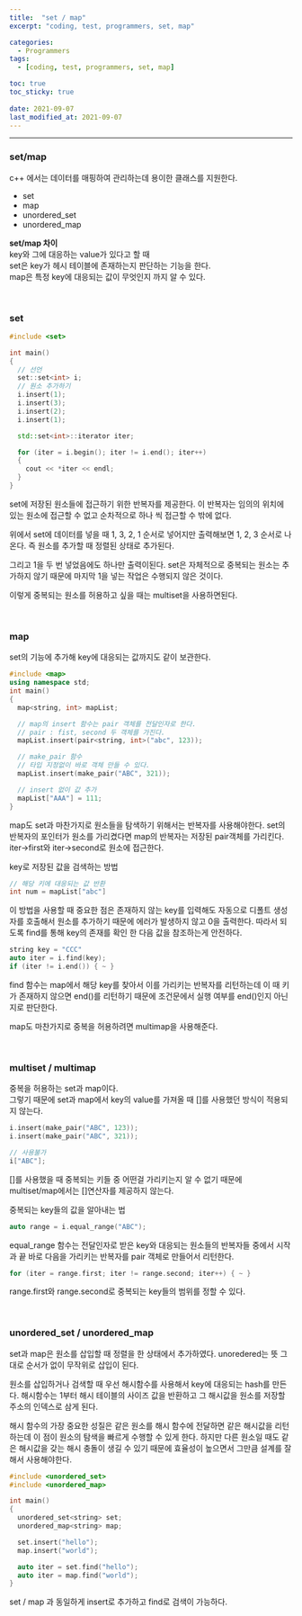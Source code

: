 ```yaml
---
title:  "set / map"
excerpt: "coding, test, programmers, set, map"

categories: 
  - Programmers
tags:
  - [coding, test, programmers, set, map]

toc: true
toc_sticky: true
 
date: 2021-09-07 
last_modified_at: 2021-09-07
---  
```


***

### set/map
c++ 에서는 데이터를 매핑하여 관리하는데 용이한 클래스를 지원한다.  

* set
* map
* unordered_set
* unordered_map  

**set/map 차이**  
key와 그에 대응하는 value가 있다고 할 때  
set은 key가 헤시 테이블에 존재하는지 판단하는 기능을 한다.  
map은 특정 key에 대응되는 값이 무엇인지 까지 알 수 있다.

<br/>

### set

```cpp
#include <set>

int main()
{
  // 선언
  set::set<int> i;
  // 원소 추가하기
  i.insert(1);
  i.insert(3);
  i.insert(2);
  i.insert(1);

  std::set<int>::iterator iter;

  for (iter = i.begin(); iter != i.end(); iter++)
  {
    cout << *iter << endl;
  }
}
```

set에 저장된 원소들에 접근하기 위한 반복자를 제공한다. 이 반복자는 임의의 위치에 있는 원소에 접근할 수 없고 순차적으로 하나 씩 접근할 수 밖에 없다.  

위에서 set에 데이터를 넣을 때 1, 3, 2, 1 순서로 넣어지만 출력해보면 1, 2, 3 순서로 나온다. 즉 원소를 추가할 때 정렬된 상태로 추가된다.  

그리고 1을 두 번 넣었음에도 하나만 출력이된다. set은 자체적으로 중복되는 원소는 추가하지 않기 때문에 마지막 1을 넣는 작업은 수행되지 않은 것이다. 

이렇게 중복되는 원소를 허용하고 싶을 때는 multiset을 사용하면된다.


<br/>

### map
set의 기능에 추가해 key에 대응되는 값까지도 같이 보관한다.

```cpp
#include <map>
using namespace std;
int main()
{
  map<string, int> mapList;

  // map의 insert 함수는 pair 객체를 전달인자로 한다.
  // pair : fist, second 두 객체를 가진다.
  mapList.insert(pair<string, int>("abc", 123));

  // make_pair 함수
  // 타입 지정없이 바로 객체 만들 수 있다.
  mapList.insert(make_pair("ABC", 321));

  // insert 없이 값 추가
  mapList["AAA"] = 111;
}
```

map도 set과 마찬가지로 원소들을 탐색하기 위해서는 반복자를 사용해야한다. set의 반복자의 포인터가 원소를 가리켰다면 map의 반복자는 저장된 pair객체를 가리킨다.  
iter->first와 iter->second로 원소에 접근한다.  

key로 저장된 값을 검색하는 방법

```cpp
// 해당 키에 대응되는 값 반환
int num = mapList["abc"]
```

이 방법을 사용할 때 중요한 점은 존재하지 않는 key를 입력해도 자동으로 디폴트 생성자를 호출해서 원소를 추가하기 때문에 에러가 발생하지 않고 0을 출력한다. 따라서 되도록 find를 통해 key의 존재를 확인 한 다음 값을 참조하는게 안전하다.  

```cpp
string key = "CCC"
auto iter = i.find(key);
if (iter != i.end()) { ~ }
```
find 함수는 map에서 해당 key를 찾아서 이를 가리키는 반복자를 리턴하는데 이 때 키가 존재하지 않으면 end()를 리턴하기 때문에 조건문에서 실행 여부를 end()인지 아닌지로 판단한다.  

map도 마찬가지로 중복을 허용하려면 multimap을 사용해준다.  

<br/>

### multiset / multimap  
중복을 허용하는 set과 map이다.  
그렇기 때문에 set과 map에서 key의 value를 가져올 때 []를 사용했던 방식이 적용되지 않는다.  

```cpp
i.insert(make_pair("ABC", 123));
i.insert(make_pair("ABC", 321));

// 사용불가
i["ABC"];
```

[]를 사용했을 때 중복되는 키들 중 어떤걸 가리키는지 알 수 없기 때문에 multiset/map에서는 []연산자를 제공하지 않는다.  

중복되는 key들의 값을 알아내는 법  

```cpp
auto range = i.equal_range("ABC");
```
equal_range 함수는 전달인자로 받은 key와 대응되는 원소들의 반복자들 중에서 시작과 끝 바로 다음을 가리키는 반복자를 pair 객체로 만들어서 리턴한다.

```cpp
for (iter = range.first; iter != range.second; iter++) { ~ } 
```
range.first와 range.second로 중복되는 key들의 범위를 정할 수 있다.

<br/>

### unordered_set / unordered_map
set과 map은 원소를 삽입할 때 정렬을 한 상태에서 추가하였다. unoredered는 뜻 그대로 순서가 없이 무작위로 삽입이 된다.  

원소를 삽입하거나 검색할 때 우선 해시함수를 사용해서 key에 대응되는 hash를 만든다. 해시함수는 1부터 해시 테이블의 사이즈 값을 반환하고 그 해시값을 원소를 저장할 주소의 인덱스로 삼게 된다.  

해시 함수의 가장 중요한 성질은 같은 원소를 해시 함수에 전달하면 같은 해시값을 리턴하는데 이 점이 원소의 탐색을 빠르게 수행할 수 있게 한다. 하지만 다른 원소일 때도 같은 해시값을 갖는 해시 충돌이 생길 수 있기 때문에 효율성이 높으면서 그만큼 설계를 잘 해서 사용해야한다.  

```cpp
#include <unordered_set>
#include <unordered_map>

int main()
{
  unordered_set<string> set;
  unordered_map<string> map;

  set.insert("hello");
  map.insert("world");

  auto iter = set.find("hello");
  auto iter = map.find("world");
}
```

set / map 과 동일하게 insert로 추가하고 find로 검색이 가능하다.